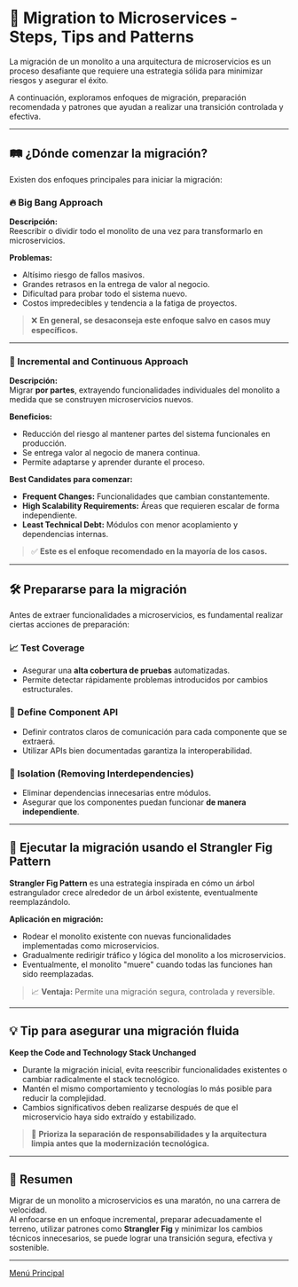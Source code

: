 # 🚀 Migration to Microservices - Steps, Tips and Patterns

La migración de un monolito a una arquitectura de microservicios es un proceso desafiante que requiere una estrategia sólida para minimizar riesgos y asegurar el éxito.

A continuación, exploramos enfoques de migración, preparación recomendada y patrones que ayudan a realizar una transición controlada y efectiva.

---

## 🛤️ ¿Dónde comenzar la migración?

Existen dos enfoques principales para iniciar la migración:

### 🔥 Big Bang Approach

**Descripción:**  
Reescribir o dividir todo el monolito de una vez para transformarlo en microservicios.

**Problemas:**
- Altísimo riesgo de fallos masivos.
- Grandes retrasos en la entrega de valor al negocio.
- Dificultad para probar todo el sistema nuevo.
- Costos impredecibles y tendencia a la fatiga de proyectos.

> ❌ **En general, se desaconseja este enfoque salvo en casos muy específicos.**

---

### 🌱 Incremental and Continuous Approach

**Descripción:**  
Migrar **por partes**, extrayendo funcionalidades individuales del monolito a medida que se construyen microservicios nuevos.

**Beneficios:**
- Reducción del riesgo al mantener partes del sistema funcionales en producción.
- Se entrega valor al negocio de manera continua.
- Permite adaptarse y aprender durante el proceso.

**Best Candidates para comenzar:**
- **Frequent Changes:** Funcionalidades que cambian constantemente.
- **High Scalability Requirements:** Áreas que requieren escalar de forma independiente.
- **Least Technical Debt:** Módulos con menor acoplamiento y dependencias internas.

> ✅ **Este es el enfoque recomendado en la mayoría de los casos.**

---

## 🛠️ Prepararse para la migración

Antes de extraer funcionalidades a microservicios, es fundamental realizar ciertas acciones de preparación:

### 📈 Test Coverage
- Asegurar una **alta cobertura de pruebas** automatizadas.
- Permite detectar rápidamente problemas introducidos por cambios estructurales.

### 📜 Define Component API
- Definir contratos claros de comunicación para cada componente que se extraerá.
- Utilizar APIs bien documentadas garantiza la interoperabilidad.

### 🧹 Isolation (Removing Interdependencies)
- Eliminar dependencias innecesarias entre módulos.
- Asegurar que los componentes puedan funcionar **de manera independiente**.

---

## 🌳 Ejecutar la migración usando el Strangler Fig Pattern

**Strangler Fig Pattern** es una estrategia inspirada en cómo un árbol estrangulador crece alrededor de un árbol existente, eventualmente reemplazándolo.

**Aplicación en migración:**
- Rodear el monolito existente con nuevas funcionalidades implementadas como microservicios.
- Gradualmente redirigir tráfico y lógica del monolito a los microservicios.
- Eventualmente, el monolito "muere" cuando todas las funciones han sido reemplazadas.

> 📈 **Ventaja:** Permite una migración segura, controlada y reversible.

---

## 💡 Tip para asegurar una migración fluida

**Keep the Code and Technology Stack Unchanged**

- Durante la migración inicial, evita reescribir funcionalidades existentes o cambiar radicalmente el stack tecnológico.
- Mantén el mismo comportamiento y tecnologías lo más posible para reducir la complejidad.
- Cambios significativos deben realizarse después de que el microservicio haya sido extraído y estabilizado.

> 🎯 **Prioriza la separación de responsabilidades y la arquitectura limpia antes que la modernización tecnológica.**

---

## 🧠 Resumen

Migrar de un monolito a microservicios es una maratón, no una carrera de velocidad.  
Al enfocarse en un enfoque incremental, preparar adecuadamente el terreno, utilizar patrones como **Strangler Fig** y minimizar los cambios técnicos innecesarios, se puede lograr una transición segura, efectiva y sostenible.

---

[Menú Principal](https://github.com/wilfredoha/microservices-event_driven-architecture)